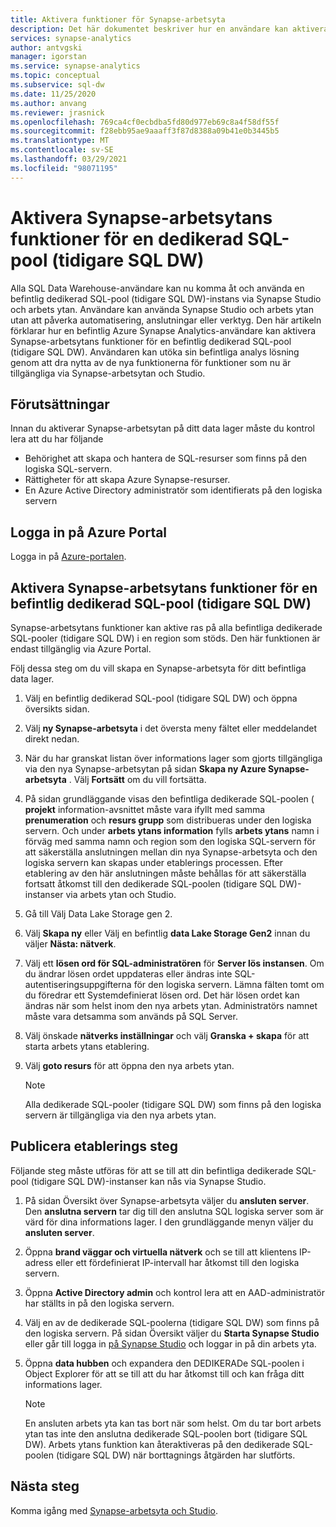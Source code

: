 ```yaml
---
title: Aktivera funktioner för Synapse-arbetsyta
description: Det här dokumentet beskriver hur en användare kan aktivera Synapse-arbetsytans funktioner på en befintlig dedikerad SQL-pool (tidigare SQL DW).
services: synapse-analytics
author: antvgski
manager: igorstan
ms.service: synapse-analytics
ms.topic: conceptual
ms.subservice: sql-dw
ms.date: 11/25/2020
ms.author: anvang
ms.reviewer: jrasnick
ms.openlocfilehash: 769ca4cf0ecbdba5fd80d977eb69c8a4f58df55f
ms.sourcegitcommit: f28ebb95ae9aaaff3f87d8388a09b41e0b3445b5
ms.translationtype: MT
ms.contentlocale: sv-SE
ms.lasthandoff: 03/29/2021
ms.locfileid: "98071195"
---
```

# <a name="enabling-synapse-workspace-features-for-a-dedicated-sql-pool-formerly-sql-dw"></a>Aktivera Synapse-arbetsytans funktioner för en dedikerad SQL-pool (tidigare SQL DW)

Alla SQL Data Warehouse-användare kan nu komma åt och använda en befintlig dedikerad SQL-pool (tidigare SQL DW)-instans via Synapse Studio och arbets ytan. Användare kan använda Synapse Studio och arbets ytan utan att påverka automatisering, anslutningar eller verktyg. Den här artikeln förklarar hur en befintlig Azure Synapse Analytics-användare kan aktivera Synapse-arbetsytans funktioner för en befintlig dedikerad SQL-pool (tidigare SQL DW). Användaren kan utöka sin befintliga analys lösning genom att dra nytta av de nya funktionerna för funktioner som nu är tillgängliga via Synapse-arbetsytan och Studio.   

## <a name="prerequisites"></a>Förutsättningar
Innan du aktiverar Synapse-arbetsytan på ditt data lager måste du kontrol lera att du har följande
- Behörighet att skapa och hantera de SQL-resurser som finns på den logiska SQL-servern.
- Rättigheter för att skapa Azure Synapse-resurser.
- En Azure Active Directory administratör som identifierats på den logiska servern

## <a name="sign-in-to-the-azure-portal"></a>Logga in på Azure Portal

Logga in på [Azure-portalen](https://portal.azure.com/).

## <a name="enabling-synapse-workspace-features-for-an-existing-dedicated-sql-pool-formerly-sql-dw"></a>Aktivera Synapse-arbetsytans funktioner för en befintlig dedikerad SQL-pool (tidigare SQL DW)

Synapse-arbetsytans funktioner kan aktive ras på alla befintliga dedikerade SQL-pooler (tidigare SQL DW) i en region som stöds. Den här funktionen är endast tillgänglig via Azure Portal.

Följ dessa steg om du vill skapa en Synapse-arbetsyta för ditt befintliga data lager.
1. Välj en befintlig dedikerad SQL-pool (tidigare SQL DW) och öppna översikts sidan.
2. Välj **ny Synapse-arbetsyta** i det översta meny fältet eller meddelandet direkt nedan.
3. När du har granskat listan över informations lager som gjorts tillgängliga via den nya Synapse-arbetsytan på sidan **Skapa ny Azure Synapse-arbetsyta** . Välj **Fortsätt** om du vill fortsätta.
4. På sidan grundläggande visas den befintliga dedikerade SQL-poolen ( **projekt** information-avsnittet måste vara ifyllt med samma **prenumeration** och **resurs grupp** som distribueras under den logiska servern. Och under **arbets ytans information** fylls **arbets ytans** namn i förväg med samma namn och region som den logiska SQL-servern för att säkerställa anslutningen mellan din nya Synapse-arbetsyta och den logiska servern kan skapas under etablerings processen. Efter etablering av den här anslutningen måste behållas för att säkerställa fortsatt åtkomst till den dedikerade SQL-poolen (tidigare SQL DW)-instanser via arbets ytan och Studio.
5. Gå till Välj Data Lake Storage gen 2.
6. Välj **Skapa ny** eller Välj en befintlig **data Lake Storage Gen2** innan du väljer **Nästa: nätverk**.
7. Välj ett **lösen ord för SQL-administratören** för **Server lös instansen**. Om du ändrar lösen ordet uppdateras eller ändras inte SQL-autentiseringsuppgifterna för den logiska servern. Lämna fälten tomt om du föredrar ett Systemdefinierat lösen ord. Det här lösen ordet kan ändras när som helst inom den nya arbets ytan. Administratörs namnet måste vara detsamma som används på SQL Server.
8. Välj önskade **nätverks inställningar** och välj **Granska + skapa** för att starta arbets ytans etablering.
9. Välj **goto resurs** för att öppna den nya arbets ytan.

    > [!NOTE]
    > Alla dedikerade SQL-pooler (tidigare SQL DW) som finns på den logiska servern är tillgängliga via den nya arbets ytan.

## <a name="post-provisioning-steps"></a>Publicera etablerings steg
Följande steg måste utföras för att se till att din befintliga dedikerade SQL-pool (tidigare SQL DW)-instanser kan nås via Synapse Studio.
1. På sidan Översikt över Synapse-arbetsyta väljer du **ansluten server**. Den **anslutna servern** tar dig till den anslutna SQL logiska server som är värd för dina informations lager. I den grundläggande menyn väljer du **ansluten server**.
2. Öppna **brand väggar och virtuella nätverk** och se till att klientens IP-adress eller ett fördefinierat IP-intervall har åtkomst till den logiska servern.
3. Öppna **Active Directory admin** och kontrol lera att en AAD-administratör har ställts in på den logiska servern.
4. Välj en av de dedikerade SQL-poolerna (tidigare SQL DW) som finns på den logiska servern. På sidan Översikt väljer du **Starta Synapse Studio** eller går till logga in [på Synapse Studio](https://web.azuresynapse.net) och loggar in på din arbets yta.

5. Öppna **data hubben** och expandera den DEDIKERADe SQL-poolen i Object Explorer för att se till att du har åtkomst till och kan fråga ditt informations lager.

    > [!NOTE] 
    > En ansluten arbets yta kan tas bort när som helst. Om du tar bort arbets ytan tas inte den anslutna dedikerade SQL-poolen bort (tidigare SQL DW). Arbets ytans funktion kan återaktiveras på den dedikerade SQL-poolen (tidigare SQL DW) när borttagnings åtgärden har slutförts.

## <a name="next-steps"></a>Nästa steg
Komma igång med [Synapse-arbetsyta och Studio](../get-started.md).
